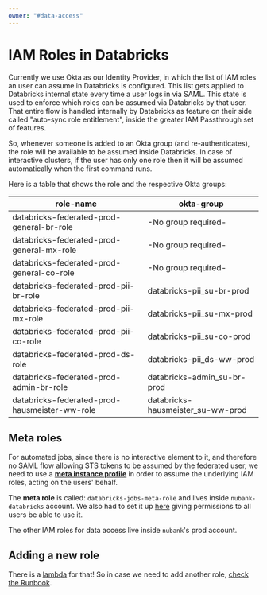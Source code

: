 ```yaml
---
owner: "#data-access"
---
```


# IAM Roles in Databricks

Currently we use Okta as our Identity Provider, in which the list of IAM roles an user can assume in Databricks is configured. This list gets applied to Databricks internal state every time a user logs in via SAML. This state is used to enforce which roles can be assumed via Databricks by that user. That entire flow is handled internally by Databricks as feature on their side called "auto-sync role entitlement", inside the greater IAM Passthrough set of features.

So, whenever someone is added to an Okta group (and re-authenticates), the role will be available to be assumed inside Databricks. In case of interactive clusters, if the user has only one role then it will be assumed automatically when the first command runs.

Here is a table that shows the role and the respective Okta groups:

| role-name                                     | okta-group                        |
|-----------------------------------------------|-----------------------------------|
| databricks-federated-prod-general-br-role     | -No group required-               |
| databricks-federated-prod-general-mx-role     | -No group required-               |
| databricks-federated-prod-general-co-role     | -No group required-               |
| databricks-federated-prod-pii-br-role         | databricks-pii_su-br-prod         |
| databricks-federated-prod-pii-mx-role         | databricks-pii_su-mx-prod         |
| databricks-federated-prod-pii-co-role         | databricks-pii_su-co-prod         |
| databricks-federated-prod-ds-role             | databricks-pii_ds-ww-prod         |
| databricks-federated-prod-admin-br-role       | databricks-admin_su-br-prod       |
| databricks-federated-prod-hausmeister-ww-role | databricks-hausmeister_su-ww-prod |

## Meta roles

For automated jobs, since there is no interactive element to it, and therefore no SAML flow allowing STS tokens to be assumed by the federated user, we need to use a **[meta instance profile](https://docs.databricks.com/dev-tools/api/latest/instance-profiles.html#id2)** in order to assume the underlying IAM roles, acting on the users' behalf.

The **meta role** is called: `databricks-jobs-meta-role` and lives inside `nubank-databricks` account. We also had to set it up [here](https://nubank.cloud.databricks.com/#setting/accounts/instanceProfiles) giving permissions to all users be able to use it.

The other IAM roles for data access live inside `nubank`'s prod account.

## Adding a new role

There is a [lambda](https://github.com/nubank/okta-aws/tree/master/src/okta_aws/databricks) for that! So in case we need to add another role, [check the Runbook](runbook.md#how-to-add-a-new-role).
